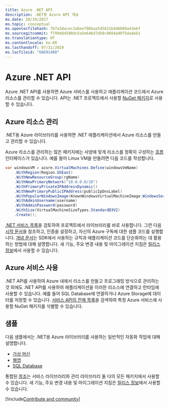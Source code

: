 ```yaml
---
title: Azure .NET API
description: .NET용 Azure API 개요
ms.date: 10/19/2017
ms.topic: conceptual
ms.openlocfilehash: 7b7a3dacec2a6ee706baa545621b4d6609a43ebf
ms.sourcegitcommit: f799dd4590dc5a5e646d7d50c9604a9975dadeb1
ms.translationtype: HT
ms.contentlocale: ko-KR
ms.lasthandoff: 07/31/2019
ms.locfileid: "68691400"
---
```

# <a name="azure-net-apis"></a>Azure .NET API

Azure .NET API를 사용하면 Azure 서비스를 사용하고 애플리케이션 코드에서 Azure 리소스를 관리할 수 있습니다. API는 .NET 프로젝트에서 사용할 [NuGet 패키지](/dotnet/api/overview/azure/)로 사용할 수 있습니다. 

## <a name="manage-azure-resources"></a>Azure 리소스 관리

.NET용 Azure 라이브러리를 사용하면 .NET 애플리케이션에서 Azure 리소스를 만들고 관리할 수 있습니다.

Azure 리소스를 관리하는 많은 패키지에는 사양에 맞게 리소스를 정확히 구성하는 [흐름](dotnet-sdk-azure-concepts.md) 인터페이스가 있습니다. 예를 들어 Linux VM을 만들려면 다음 코드를 작성합니다.

```csharp
var windowsVM = azure.VirtualMachines.Define(windowsVmName)
    .WithRegion(Region.USEast)
    .WithNewResourceGroup(rgName)
    .WithNewPrimaryNetwork("10.0.0.0/28")
    .WithPrimaryPrivateIPAddressDynamic()
    .WithNewPrimaryPublicIPAddress(publicIpDnsLabel)
    .WithPopularWindowsImage(KnownWindowsVirtualMachineImage.WindowsServer2012R2Datacenter)
    .WithAdminUsername(username)
    .WithAdminPassword(password)
    .WithSize(VirtualMachineSizeTypes.StandardD3V2)
    .Create();
 ```

[.NET 서비스 목록](/dotnet/api/overview/azure/)을 검토하여 프로젝트에서 라이브러리를 바로 사용합니다. 그런 다음 [시작 문서](dotnet-sdk-azure-get-started.md)을 참조하고, 인증을 설정하고, 자신의 Azure 구독에 대한 샘플 코드를 실행합니다.  [개념 문서](dotnet-sdk-azure-concepts.md)는 SDK에서 사용하는 규칙과 애플리케이션 코드를 단순화하는 데 활용하는 방법에 대해 설명합니다. 새 기능, 주요 변경 내용 및 마이그레이션 지침은 [릴리스 정보](https://github.com/Azure/azure-libraries-for-net)에서 사용할 수 있습니다.

## <a name="consume-azure-services"></a>Azure 서비스 사용

.NET API를 사용하여 Azure 내에서 리소스를 만들고 프로그래밍 방식으로 관리하는 것 외에도 .NET API를 사용하여 애플리케이션을 이러한 리소스에 연결하고 런타임에 사용할 수 있습니다.  예를 들어 SQL Database에 연결하거나 Azure Storage에 데이터를 저장할 수 있습니다.  [서비스 API의 전체 목록](/dotnet/api/overview/azure/)을 검색하여 특정 Azure 서비스에 사용할 NuGet 패키지를 식별할 수 있습니다.  

## <a name="samples"></a>샘플

다음 샘플에서는 .NET용 Azure 라이브러리를 사용하는 일반적인 자동화 작업에 대해 설명합니다.

- [가상 머신](dotnet-samples.md)
- [웹앱](dotnet-samples.md)
- [SQL Database](dotnet-samples.md)

통합된 [참조](/dotnet/api/overview/azure/?view=azure-dotnet)는 서비스 라이브러리와 관리 라이브러리 둘 다의 모든 패키지에서 사용할 수 있습니다. 새 기능, 주요 변경 내용 및 마이그레이션 지침은 [릴리스 정보](https://github.com/Azure/azure-libraries-for-net)에서 사용할 수 있습니다.

[!include[Contribute and community](includes/contribute.md)]